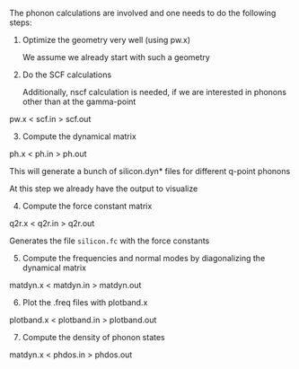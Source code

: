 
The phonon calculations are involved and one needs to do the following steps:

1. Optimize the geometry very well (using pw.x)

   We assume we already start with such a geometry


2. Do the SCF calculations


   Additionally, nscf calculation is needed, if we are interested in phonons other than at the gamma-point


  pw.x < scf.in > scf.out


3. Compute the dynamical matrix


  ph.x < ph.in > ph.out  


  This will generate a bunch of silicon.dyn\* files for different q-point phonons


  At this step we already have the output to visualize


4.  Compute the force constant matrix

  q2r.x < q2r.in > q2r.out

   Generates the file `silicon.fc` with the force constants


5.  Compute the frequencies and normal modes by diagonalizing the dynamical matrix


  matdyn.x < matdyn.in > matdyn.out



6. Plot the .freq files with plotband.x
 

  plotband.x < plotband.in > plotband.out


7. Compute the density of phonon states

  matdyn.x < phdos.in > phdos.out



